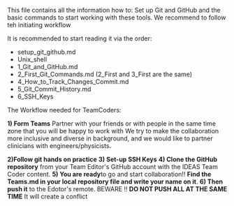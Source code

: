 This file contains all the information how to:
 Set up Git and GitHub and the basic commands to start working with these tools. We recommend to follow teh initiating workflow


It is recommended to start reading it via the order:
- setup_git_github.md
- Unix_shell
- 1_Git_and_GitHub.md
- 2_First_Git_Commands.md (2_First and 3_First are the same)
- 4_How_to_Track_Changes_Commit.md
- 5_Git_Commit_History.md
- 6_SSH_Keys

The  Workflow needed for TeamCoders:

**1) Form Teams** Partner with your friends or with people in the same time zone that you will be happy to work with
We try to make the collaboration more inclusive and diverse in background, and we would like to partner clinicians with engineers/physicists. 

**2)Follow git hands on practice**
**3) Set-up SSH Keys** 
**4) Clone the GitHub repository** from your Team Editor's GitHub account with the IDEAS Team Coder content.
**5) You are ready**to go and start collaboration!! **Find the Teams.md in your local repository file and write your name on it**.
**6) Then push it** to the Edotor's remote. BEWARE !! **DO NOT PUSH ALL AT THE SAME TIME** It will create a conflict



